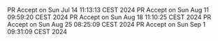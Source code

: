 PR Accept on Sun Jul 14 11:13:13 CEST 2024
PR Accept on Sun Aug 11 09:59:20 CEST 2024
PR Accept on Sun Aug 18 11:10:25 CEST 2024
PR Accept on Sun Aug 25 08:25:09 CEST 2024
PR Accept on Sun Sep  1 09:31:09 CEST 2024
